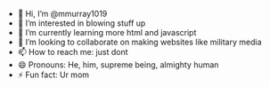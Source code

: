 - 👋 Hi, I’m @mmurray1019
- 👀 I’m interested in blowing stuff up
- 🌱 I’m currently learning more html and javascript
- 💞️ I’m looking to collaborate on making websites like <a src='https://militarymedia.github.io/index.html'>military media</a>
- 📫 How to reach me: just dont
- 😄 Pronouns: He, him, supreme being, almighty human
- ⚡ Fun fact: Ur mom

<!---
mmurray1019/mmurray1019 is a ✨ special ✨ repository because its `README.md` (this file) appears on your GitHub profile.
You can click the Preview link to take a look at your changes.
--->
